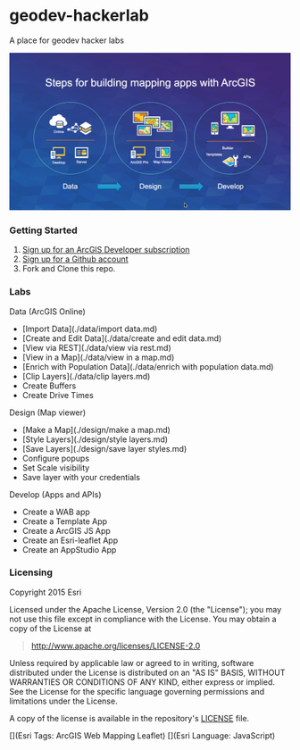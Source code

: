 # geodev-hackerlab
A place for geodev hacker labs

![Steps](./images/mapappsteps.png)

### Getting Started

1. [Sign up for an ArcGIS Developer subscription](https://developers.arcgis.com/en/sign-up/)
2. [Sign up for a Github account](http://github.com/join)
3. Fork and Clone this repo.

### Labs

Data (ArcGIS Online)
* [Import Data](./data/import data.md)
* [Create and Edit Data](./data/create and edit data.md)
* [View via REST](./data/view via rest.md)
* [View in a Map](./data/view in a map.md)
* [Enrich with Population Data](./data/enrich with population data.md)
* [Clip Layers](./data/clip layers.md)
* Create Buffers
* Create Drive Times

Design (Map viewer)
* [Make a Map](./design/make a map.md)
* [Style Layers](./design/style layers.md)
* [Save Layers](./design/save layer styles.md)
* Configure popups
* Set Scale visibility
* Save layer with your credentials

Develop (Apps and APIs)
* Create a WAB app
* Create a Template App
* Create a ArcGIS JS App
* Create an Esri-leaflet App
* Create an AppStudio App

### Licensing
Copyright 2015 Esri

Licensed under the Apache License, Version 2.0 (the "License");
you may not use this file except in compliance with the License.
You may obtain a copy of the License at

> http://www.apache.org/licenses/LICENSE-2.0

Unless required by applicable law or agreed to in writing, software
distributed under the License is distributed on an "AS IS" BASIS,
WITHOUT WARRANTIES OR CONDITIONS OF ANY KIND, either express or implied.
See the License for the specific language governing permissions and
limitations under the License.

A copy of the license is available in the repository's [LICENSE](./license.txt) file.

[](Esri Tags: ArcGIS Web Mapping Leaflet)
[](Esri Language: JavaScript)